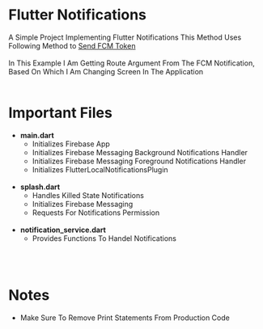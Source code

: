 # Flutter Notifications
A Simple Project Implementing Flutter Notifications
This Method Uses Following Method to [Send FCM Token](https://github.com/gktirkha/FCM-Notifications-Python)
<BR></BR>
In This Example I Am Getting Route Argument From The FCM Notification, Based On Which I Am Changing Screen In The Application
<BR></BR>
# Important Files
* <B>main.dart</B>
    * Initializes Firebase App
    * Initializes Firebase Messaging Background Notifications Handler
    * Initializes Firebase Messaging Foreground Notifications Handler
    * Initializes FlutterLocalNotificationsPlugin
<BR></BR>
* <B>splash.dart</B>
    * Handles Killed State Notifications
    * Initializes Firebase Messaging
    * Requests For Notifications Permission
<BR></BR>
* <B>notification_service.dart</B>
    * Provides Functions To Handel Notifications

<BR></BR>
# Notes
* Make Sure To Remove Print Statements From Production Code
